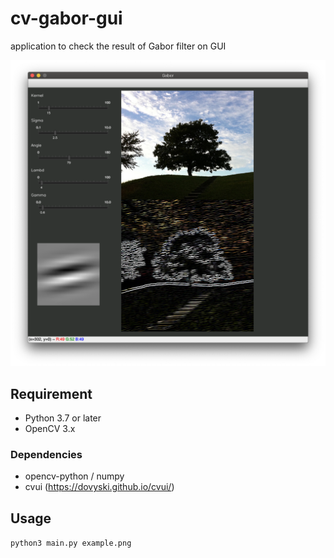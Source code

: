 cv-gabor-gui
====

application to check the result of Gabor filter on GUI

<img src="images/screenshot.png">

## Requirement

- Python 3.7 or later
- OpenCV 3.x

### Dependencies

- opencv-python / numpy
- cvui (https://dovyski.github.io/cvui/)

## Usage

`python3 main.py example.png`

